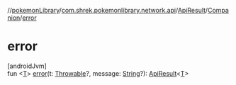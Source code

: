 //[pokemonLibrary](../../../../index.md)/[com.shrek.pokemonlibrary.network.api](../../index.md)/[ApiResult](../index.md)/[Companion](index.md)/[error](error.md)

# error

[androidJvm]\
fun &lt;[T](error.md)&gt; [error](error.md)(t: [Throwable](https://kotlinlang.org/api/latest/jvm/stdlib/kotlin/-throwable/index.html)?, message: [String](https://kotlinlang.org/api/latest/jvm/stdlib/kotlin/-string/index.html)?): [ApiResult](../index.md)&lt;[T](error.md)&gt;
